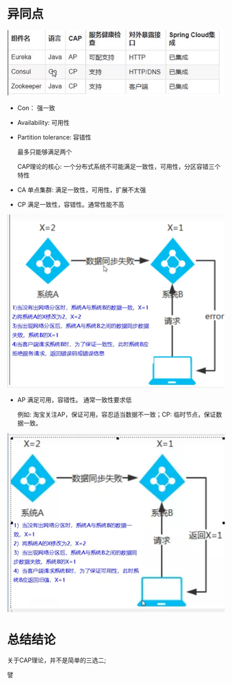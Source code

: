 

# 异同点

![image-20230511115910794](https://raw.githubusercontent.com/Janeonly300/codeImg/main/img/image-20230511115910794.png)

- Con： 强一致
- Availability: 可用性
- Partition tolerance: 容错性



  最多只能够满足两个

  CAP理论的核心: 一个分布式系统不可能满足一致性，可用性，分区容错三个特性

- CA 单点集群: 满足一致性，可用性，扩展不太强

- CP 满足一致性，容错性。通常性能不高

![image-20230512134609106](https://raw.githubusercontent.com/Janeonly300/codeImg/main/img/image-20230512134609106.png)

- AP 满足可用，容错性。 通常一致性要求低 

  例如: 淘宝关注AP，保证可用，容忍适当数据不一致；CP:  临时节点，保证数据一致。

![image-20230512134521543](https://raw.githubusercontent.com/Janeonly300/codeImg/main/img/image-20230512134521543.png)



# 总结结论

关于CAP理论，并不是简单的三选二;

譬